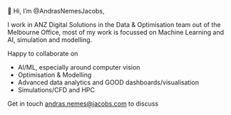 👋 Hi, I’m @AndrasNemesJacobs,

I work in ANZ  Digital Solutions in the Data & Optimisation team out of the Melbourne Office, 
most of my work is focussed on Machine Learning and AI, simulation and modelling.

Happy to collaborate on 
- AI/ML, especially around computer vision
- Optimisation & Modelling
- Advanced data analytics and GOOD dashboards/visualisation
- Simulations/CFD and HPC

Get in touch andras.nemes@jacobs.com to discuss

<!---
AndrasNemesJacobs/AndrasNemesJacobs is a ✨ special ✨ repository because its `README.md` (this file) appears on your GitHub profile.
You can click the Preview link to take a look at your changes.
--->
